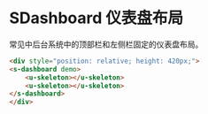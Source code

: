 # SDashboard 仪表盘布局

常见中后台系统中的顶部栏和左侧栏固定的仪表盘布局。

``` html
<div style="position: relative; height: 420px;">
<s-dashboard demo>
    <u-skeleton></u-skeleton>
    <u-skeleton></u-skeleton>
</s-dashboard>
</div>
```
